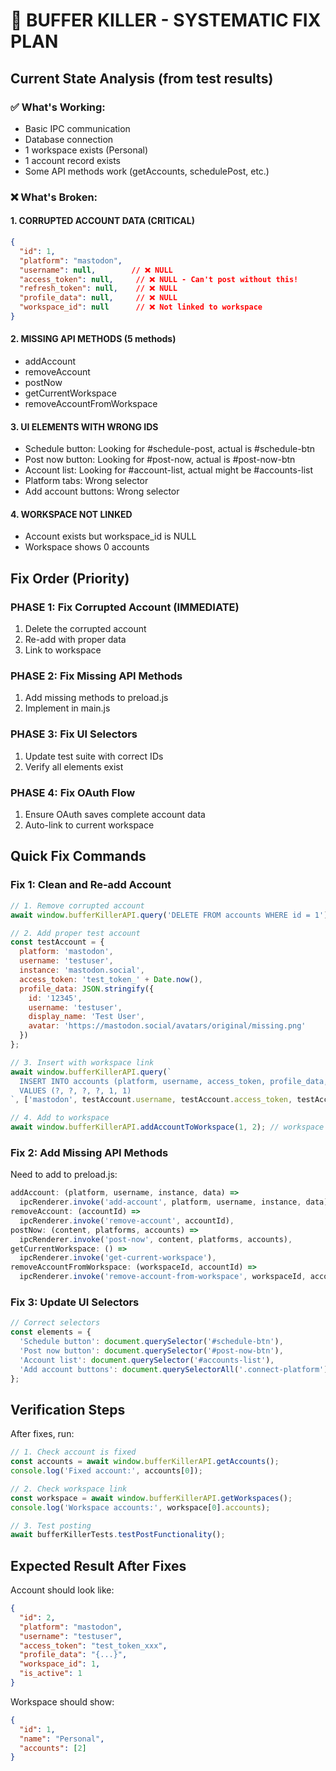 # 🔧 BUFFER KILLER - SYSTEMATIC FIX PLAN

## Current State Analysis (from test results)

### ✅ What's Working:
- Basic IPC communication
- Database connection
- 1 workspace exists (Personal)
- 1 account record exists
- Some API methods work (getAccounts, schedulePost, etc.)

### ❌ What's Broken:

#### 1. **CORRUPTED ACCOUNT DATA** (CRITICAL)
```json
{
  "id": 1,
  "platform": "mastodon",
  "username": null,        // ❌ NULL
  "access_token": null,     // ❌ NULL - Can't post without this!
  "refresh_token": null,    // ❌ NULL
  "profile_data": null,     // ❌ NULL
  "workspace_id": null      // ❌ Not linked to workspace
}
```

#### 2. **MISSING API METHODS** (5 methods)
- addAccount
- removeAccount
- postNow
- getCurrentWorkspace
- removeAccountFromWorkspace

#### 3. **UI ELEMENTS WITH WRONG IDS**
- Schedule button: Looking for #schedule-post, actual is #schedule-btn
- Post now button: Looking for #post-now, actual is #post-now-btn
- Account list: Looking for #account-list, actual might be #accounts-list
- Platform tabs: Wrong selector
- Add account buttons: Wrong selector

#### 4. **WORKSPACE NOT LINKED**
- Account exists but workspace_id is NULL
- Workspace shows 0 accounts

## Fix Order (Priority)

### PHASE 1: Fix Corrupted Account (IMMEDIATE)
1. Delete the corrupted account
2. Re-add with proper data
3. Link to workspace

### PHASE 2: Fix Missing API Methods
1. Add missing methods to preload.js
2. Implement in main.js

### PHASE 3: Fix UI Selectors
1. Update test suite with correct IDs
2. Verify all elements exist

### PHASE 4: Fix OAuth Flow
1. Ensure OAuth saves complete account data
2. Auto-link to current workspace

## Quick Fix Commands

### Fix 1: Clean and Re-add Account
```javascript
// 1. Remove corrupted account
await window.bufferKillerAPI.query('DELETE FROM accounts WHERE id = 1');

// 2. Add proper test account
const testAccount = {
  platform: 'mastodon',
  username: 'testuser',
  instance: 'mastodon.social',
  access_token: 'test_token_' + Date.now(),
  profile_data: JSON.stringify({
    id: '12345',
    username: 'testuser',
    display_name: 'Test User',
    avatar: 'https://mastodon.social/avatars/original/missing.png'
  })
};

// 3. Insert with workspace link
await window.bufferKillerAPI.query(`
  INSERT INTO accounts (platform, username, access_token, profile_data, workspace_id, is_active)
  VALUES (?, ?, ?, ?, 1, 1)
`, ['mastodon', testAccount.username, testAccount.access_token, testAccount.profile_data]);

// 4. Add to workspace
await window.bufferKillerAPI.addAccountToWorkspace(1, 2); // workspace 1, new account id 2
```

### Fix 2: Add Missing API Methods
Need to add to preload.js:
```javascript
addAccount: (platform, username, instance, data) => 
  ipcRenderer.invoke('add-account', platform, username, instance, data),
removeAccount: (accountId) => 
  ipcRenderer.invoke('remove-account', accountId),
postNow: (content, platforms, accounts) => 
  ipcRenderer.invoke('post-now', content, platforms, accounts),
getCurrentWorkspace: () => 
  ipcRenderer.invoke('get-current-workspace'),
removeAccountFromWorkspace: (workspaceId, accountId) => 
  ipcRenderer.invoke('remove-account-from-workspace', workspaceId, accountId)
```

### Fix 3: Update UI Selectors
```javascript
// Correct selectors
const elements = {
  'Schedule button': document.querySelector('#schedule-btn'),
  'Post now button': document.querySelector('#post-now-btn'),
  'Account list': document.querySelector('#accounts-list'),
  'Add account buttons': document.querySelectorAll('.connect-platform')
};
```

## Verification Steps

After fixes, run:
```javascript
// 1. Check account is fixed
const accounts = await window.bufferKillerAPI.getAccounts();
console.log('Fixed account:', accounts[0]);

// 2. Check workspace link
const workspace = await window.bufferKillerAPI.getWorkspaces();
console.log('Workspace accounts:', workspace[0].accounts);

// 3. Test posting
await bufferKillerTests.testPostFunctionality();
```

## Expected Result After Fixes

Account should look like:
```json
{
  "id": 2,
  "platform": "mastodon",
  "username": "testuser",
  "access_token": "test_token_xxx",
  "profile_data": "{...}",
  "workspace_id": 1,
  "is_active": 1
}
```

Workspace should show:
```json
{
  "id": 1,
  "name": "Personal",
  "accounts": [2]
}
```
